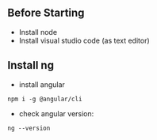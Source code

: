 ## Before Starting 
* Install node
* Install visual studio code (as text editor)


## Install ng 
* install angular
```
npm i -g @angular/cli
```
* check angular version:
```
ng --version
```
